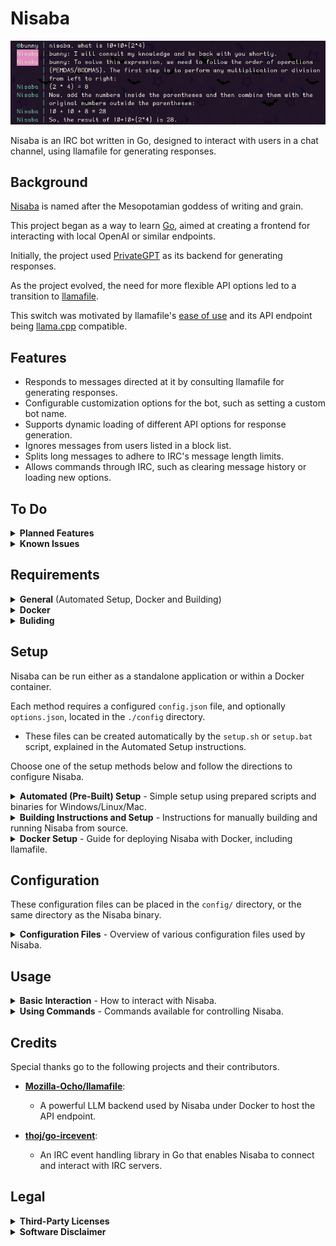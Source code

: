 # Nisaba

<img src="images/preview.png" width="800" />

Nisaba is an IRC bot written in Go, designed to interact with users in a chat channel, using llamafile for generating responses.

## Background

[Nisaba](https://en.wikipedia.org/wiki/Nisaba) is named after the Mesopotamian goddess of writing and grain.

This project began as a way to learn [Go](https://go.dev/learn/), aimed at creating a frontend for interacting with local OpenAI or similar endpoints.

Initially, the project used [PrivateGPT](https://github.com/zylon-ai/private-gpt) as its backend for generating responses.

As the project evolved, the need for more flexible API options led to a transition to [llamafile](https://github.com/Mozilla-Ocho/llamafile).

This switch was motivated by llamafile's [ease of use](https://justine.lol/oneliners/) and its API endpoint being [llama.cpp](https://github.com/ggerganov/llama.cpp) compatible.

## Features

- Responds to messages directed at it by consulting llamafile for generating responses.
- Configurable customization options for the bot, such as setting a custom bot name.
- Supports dynamic loading of different API options for response generation.
- Ignores messages from users listed in a block list.
- Splits long messages to adhere to IRC's message length limits.
- Allows commands through IRC, such as clearing message history or loading new options.

## To Do

<details>
<summary><strong>Planned Features</strong></summary>

These are some features that are currently planned for Nisaba.

- Default responses sent to users will be able to be customized.
  - For example: `I will think about that and be back with you shortly.`
  - Some default responses will be able to be toggled.
- Conversations will be able to be saved and loaded at a later time.
  - This will likely be in the form of `!save` and `!load` commands.
- Support for other chat platforms, such as Discord, will eventually be added.
  - For now, focus is being put on making things work properly within IRC.

</details>

<details>
<summary><strong>Known Issues</strong></summary>

These are issues, or shortcomings, that will be addressed in future releases.

Below each issue is a proposed solution that is currently being considered, or worked on, to address each issue.

- This project is in its early stages, some stability and performance issues are expected.
    - If you come across any issues, feel free to report them through GitHub issues.

</details>

## Requirements

<details>
<summary><strong>General</strong> (Automated Setup, Docker and Building)</summary>

These requirements apply to all setup methods.

- Linux, Mac, or Windows computer capable of running an LLM model for the AI backend.
- Fully configured llamafile API endpoint.
    - This is automatically downloaded and configured by the setup script.

</details>

<details>
<summary><strong>Docker</strong></summary>

The optional Docker container can be built to include all requirements.

- [Install Docker](https://docs.docker.com/engine/install/)

</details>

<details>
<summary><strong>Buliding</strong></summary>

To build the standalone Go binary, you will need the build requirements.

- [Install Go](https://go.dev/doc/install)
- Go Dependencies
    - [github.com/thoj/go-ircevent](https://github.com/thoj/go-ircevent)

</details>

## Setup

Nisaba can be run either as a standalone application or within a Docker container.

Each method requires a configured `config.json` file, and optionally `options.json`, located in the `./config` directory.
- These files can be created automatically by the `setup.sh` or `setup.bat` script, explained in the Automated Setup instructions.

Choose one of the setup methods below and follow the directions to configure Nisaba.

<details>
<summary><strong>Automated (Pre-Built) Setup</strong> - Simple setup using prepared scripts and binaries for Windows/Linux/Mac.</summary>

Follow these detailed steps to get Nisaba running quickly using the pre-built scripts included with the releases:

1. **Download the Pre-Built Binary Archive**
   - Visit the [Releases page](https://github.com/sourcebunny/nisaba/releases) on GitHub.
   - Download the appropriate archive for your operating system:
     - `nisaba-linux.tar.gz` for Linux
     - `nisaba-mac.tar.gz` for Mac
     - `nisaba-windows.zip` for Windows

2. **Prepare the Setup Script**
   - **For Linux or Mac**:
     - Extract the contents of the `.tar.gz` archive.
     - Open a terminal and navigate to the extracted directory.
     - Make the setup script executable:
       ```bash
       chmod +x setup.sh
       ```
   - **For Windows**:
     - Extract the contents of the `.zip` archive.
     - Open Command Prompt and navigate to the extracted directory.

3. **Run the Setup Script**
   - **For Linux or Mac**:
     - In your terminal, execute the script by running:
       ```bash
       ./setup.sh
       ```
   - **For Windows**:
     - In Command Prompt, execute the script by running:
       ```cmd
       setup.bat
       ```
   - Follow the on-screen prompts to configure your setup. The script will guide you through several steps:
        - **Download llamafile Binary**: The script will ask if you want to download the llamafile binary required for the API endpoint. Answer `y` for yes.
        - **Configure Requried Settings**: You will be prompted to configure required settings to create a config.json file. Answer `y` to proceed.
        - **Enter Configuration Details**: The script will then prompt you to enter various configuration details such as nickname, server, port, etc. Press 'Enter' to accept default values or enter your custom settings.
        - **Choose API Endpoint Options**: You'll have the option to select a default options preset for the API endpoint. Answer `y` and choose between provided presets like "LLaMA Precise" or "Divine Intellect".
        - **Make the Binaries Executable**: You will be prompted to make the binaries for Nisaba and llamafile executable. Answer `y` to proceed.
        - **Model Download**: Finally, the script will ask if you want to download a model and save it as `model.gguf`. Answer `y` and select the LLM model to download.

4. **Run Nisaba and Llamafile**
   - After configuration, start the services:
     - **For Linux**:
       - Run the llamafile binary first to start the endpoint:
         ```bash
         ./llamafile -m model.gguf -ngl 0
         ```
       - Then run the Nisaba binary:
         ```bash
         ./nisaba-linux-amd64.bin
         ```
     - **For Mac**:
       - Run the llamafile binary first to start the endpoint:
         ```bash
         ./llamafile -m model.gguf -ngl 0
         ```
       - Then run the Nisaba binary:
         ```bash
         ./nisaba-mac-amd64.bin
         ```
     - **For Windows**:
       - Run the llamafile binary first to start the endpoint:
         ```cmd
         .\llamafile.exe -m model.gguf -ngl 0
         ```
       - Then run the Nisaba binary:
         ```cmd
         .\nisaba-windows-amd64.exe
         ```

</details>

<details>
<summary><strong>Building Instructions and Setup</strong> - Instructions for manually building and running Nisaba from source.</summary>

1. **Install Go**
   - If you haven't already, follow the instructions on the official [Go website](https://golang.org/dl/).

2. **Install Dependencies**
   - Install the IRC event package:
     ```
     go get github.com/thoj/go-ircevent
     ```

3. **Configure the Bot**
   - Manually create a `config` directory in your project root and place your `config.json` file within this directory. Optionally, add an `options.json` for API parameters.
       - Use the `setup.sh` or `setup.bat` script to generate these files automatically.
   - Example `config.json` and `options.json` files are provided under `config/` for reference including popular API presets:
     - `config.json.example` to reference required settings file
     - `options.precise.json.example` for "LLaMA Precise"
     - `options.divine.json.example` for "Divine Intellect"
     - `options.json.example` to reference all available options
   - Rename the relevant example file to `options.json` if you wish to use it.

4. **Build the Bot**:
   - Navigate to the project directory and run:
     ```
     go build -o nisaba.bin .
     ```

5. **Run the Bot**:
   - Ensure that you have a llamafile API endpoint running.
   - Start the bot by running the binary:
     ```
     ./nisaba.bin
     ```

</details>

<details>
<summary><strong>Docker Setup</strong> - Guide for deploying Nisaba with Docker, including llamafile.</summary>

1. **Prepare Configurations**
   - Place `config.json`, `options.json` (if used), and `model.gguf` in a directory named `config` in the same directory as your `docker-compose.yml`.
   - Example `config.json` and `options.json` files are provided under `config/` for reference including popular API presets:
     - `config.json.example` to reference required settings file
     - `options.precise.json.example` for "LLaMA Precise"
     - `options.divine.json.example` for "Divine Intellect"
     - `options.json.example` to reference all available options

2. **Build and Run with Docker Compose**
   - Ensure the Docker Compose file is set to mount the `config` directory correctly:
     ```yaml
     version: '3.8'
     services:
       nisaba:
         build: .
         volumes:
           - ./model.gguf:/app/model.gguf
           - ./config:/app/config
     ```
   - Run the following command in the directory containing `docker-compose.yml`:
     ```
     docker-compose up --build
     ```

</details>

## Configuration

These configuration files can be placed in the `config/` directory, or the same directory as the Nisaba binary.

<details>
<summary><strong>Configuration Files</strong> - Overview of various configuration files used by Nisaba.</summary>

- **config.json**: Required main configuration for the IRC bot, specifying connection details and API settings.
- **options.json**: Optional parameters file designed to adjust llamafile's behavior, with settings like `temperature`, `top_k`, etc.
- **systemprompt.txt**: System prompt for Nisaba sent to the llamafile endpoint.
- **blocklist.txt**: Blocks specific IRC nicknames from interacting with Nisaba.
- **history.txt**: Stores message context dynamically; should not be edited manually.
- **llamafile_args.txt** (Docker only): Custom arguments to replace default llamafile settings under Docker.

</details>

## Usage

<details>
<summary><strong>Basic Interaction</strong> - How to interact with Nisaba.</summary>

To get a response from Nisaba, simply prefix your message with the bot's name, followed by your query.

For example: `Nisaba, how are you?`

After you send a message or command, Nisaba will use the API endpoint to generate a response, and then send that response back to you in the designated IRC channel.

</details>

<details>
<summary><strong>Using Commands</strong> - Commands available for controlling Nisaba.</summary>

Nisaba supports several commands that can be used to control the bot or modify its behavior dynamically.

These commands should be prefixed with the bot's name, optionally followed by a comma or colon, and the command:

- **!clear**: Clears the message history stored by the bot. Useful for resetting the context in "chat" mode.
  - `Nisaba, !clear`
- **!options [filename]**: Loads specific option settings from a file named `options.[filename].json` if present in the `config` directory. This allows you to dynamically change how Nisaba interacts with the llamafile API without restarting the bot.
  - `Nisaba, !options precise`
- **!system [message]**: Attaches a system prompt to the next message that Nisaba sends to the llamafile endpoint, affecting how responses are generated.
  - `Nisaba, !system You will respond using 100 words or less.`

</details>

## Credits

Special thanks go to the following projects and their contributors.

- **[Mozilla-Ocho/llamafile](https://github.com/Mozilla-Ocho/llamafile)**: 
  - A powerful LLM backend used by Nisaba under Docker to host the API endpoint.

- **[thoj/go-ircevent](https://github.com/thoj/go-ircevent)**:
  - An IRC event handling library in Go that enables Nisaba to connect and interact with IRC servers.

## Legal

<details><summary><strong>Third-Party Licenses</strong></summary>

This software includes components that are licensed under various open source licenses.

### go-ircevent

The `go-ircevent` library is used under the BSD 3-Clause License.

```
// Copyright (c) 2009 Thomas Jager. All rights reserved.
//
// Redistribution and use in source and binary forms, with or without
// modification, are permitted provided that the following conditions are
// met:
//
//    * Redistributions of source code must retain the above copyright
// notice, this list of conditions and the following disclaimer.
//    * Redistributions in binary form must reproduce the above
// copyright notice, this list of conditions and the following disclaimer
// in the documentation and/or other materials provided with the
// distribution.
//    * Neither the name of Google Inc. nor the names of its
// contributors may be used to endorse or promote products derived from
// this software without specific prior written permission.
//
// THIS SOFTWARE IS PROVIDED BY THE COPYRIGHT HOLDERS AND CONTRIBUTORS
// "AS IS" AND ANY EXPRESS OR IMPLIED WARRANTIES, INCLUDING, BUT NOT
// LIMITED TO, THE IMPLIED WARRANTIES OF MERCHANTABILITY AND FITNESS FOR
// A PARTICULAR PURPOSE ARE DISCLAIMED. IN NO EVENT SHALL THE COPYRIGHT
// OWNER OR CONTRIBUTORS BE LIABLE FOR ANY DIRECT, INDIRECT, INCIDENTAL,
// SPECIAL, EXEMPLARY, OR CONSEQUENTIAL DAMAGES (INCLUDING, BUT NOT
// LIMITED TO, PROCUREMENT OF SUBSTITUTE GOODS OR SERVICES; LOSS OF USE,
// DATA, OR PROFITS; OR BUSINESS INTERRUPTION) HOWEVER CAUSED AND ON ANY
// THEORY OF LIABILITY, WHETHER IN CONTRACT, STRICT LIABILITY, OR TORT
// (INCLUDING NEGLIGENCE OR OTHERWISE) ARISING IN ANY WAY OUT OF THE USE
// OF THIS SOFTWARE, EVEN IF ADVISED OF THE POSSIBILITY OF SUCH DAMAGE.
```

</details>

<details><summary><strong>Software Disclaimer</strong></summary>

The code in this repository is provided "as-is" without any warranty of any kind, either expressed or implied. It is intended for research and educational purposes only. The authors and contributors make no representations about the suitability of this software for any purpose and accept no liability for any consequences resulting directly or indirectly from the use of this software.


By using this software, you acknowledge and agree to assume all risks associated with its use, understanding that you are solely responsible for any damage to your computer system or loss of data that results from such activities. You also acknowledge that this software is not intended for use in production environments or for commercial purposes.
</details>
